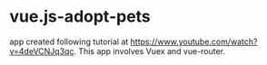 # vue.js-adopt-pets
app created following tutorial at https://www.youtube.com/watch?v=4deVCNJq3qc. This app involves Vuex and vue-router.
